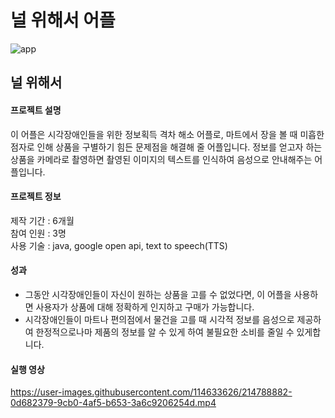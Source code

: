 # 널 위해서 어플

![app](https://user-images.githubusercontent.com/114633626/214784901-9e4fe956-0401-416e-9445-22a468e80816.png)

 ## 널 위해서
  #### 프로젝트 설명
   이 어플은 시각장애인들을 위한 정보획득 격차 해소 어플로, 마트에서 장을 볼 때 미흡한 점자로 인해 상품을 구별하기 힘든 문제점을 해결해 줄 어플입니다. 정보를 얻고자 하는 상품을 카메라로 촬영하면 촬영된 이미지의 텍스트를 인식하여 음성으로 안내해주는 어플입니다.
   
  #### 프로젝트 정보
   제작 기간 : 6개월 <br />
   참여 인원 : 3명 <br />
   사용 기술 : java, google open api, text to speech(TTS)
   
  #### 성과
   - 그동안 시각장애인들이 자신이 원하는 상품을 고를 수 없었다면, 이 어플을 사용하면 사용자가 상품에 대해 정확하게 인지하고 구매가 가능합니다. <br />
   - 시각장애인들이 마트나 편의점에서 물건을 고를 때 시각적 정보를 음성으로 제공하여 한정적으로나마 제품의 정보를 알 수 있게 하여 불필요한 소비를 줄일 수 있게합니다.


  #### 실행 영상
   https://user-images.githubusercontent.com/114633626/214788882-0d682379-9cb0-4af5-b653-3a6c9206254d.mp4
